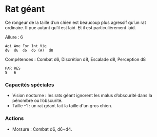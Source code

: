 # Rat géant

Ce rongeur de la taille d’un chien est beaucoup plus agressif qu’un rat ordinaire. Il pue autant qu’il est laid. Et il est particulièrement laid.

Allure : 6

	Agi	Âme	For	Int	Vig
	d8	d6	d6	d6 (A)	d8

Compétences : Combat d6, Discrétion d8, Escalade d8, Perception d8

	PAR	RES
	5	6

### Capacités spéciales
- Vision nocturne : les rats géant ignorent les malus d’obscurité dans la pénombre ou l’obscurité.
- Taille -1 : un rat géant fait la taille d'un gros chien.

### Actions
- Morsure : Combat d6, d6+d4.
